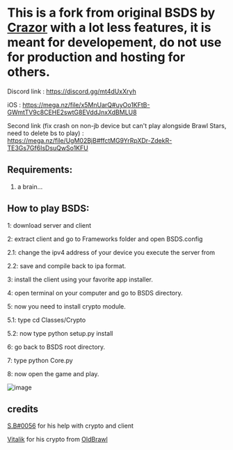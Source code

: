 # This is a fork from original BSDS by [Crazor](https://github.com/CrazorTheCat)  with a lot less features, it is meant for developement, do not use for production and hosting for others.

Discord link : https://discord.gg/mt4dUxXryh

iOS : https://mega.nz/file/x5MnUarQ#uyOo1KFtB-GWmtTV9c8CEHE2swtG8EVddJnxXdBMLU8

Second link (fix crash on non-jb device but can't play alongside Brawl Stars, need to delete bs to play) : https://mega.nz/file/UgM02BjB#ffctMG9YrRpXDr-ZdekR-TE3Gs7Gf6IsDsuQwSo1KFU 

## Requirements: ##
1. a brain...

## How to play BSDS: ##
1: download server and client

2: extract client and go to Frameworks folder and open BSDS.config

2.1: change the ipv4 address of your device you execute the server from

2.2: save and compile back to ipa format.

3: install the client using your favorite app installer.

4: open terminal on your computer and go to BSDS directory.

5: now you need to install crypto module.

5.1: type cd Classes/Crypto

5.2: now type python setup.py install

6: go back to BSDS root directory.

7: type python Core.py

8: now open the game and play.

![image](https://user-images.githubusercontent.com/72312877/213475759-20669970-c333-4b10-b7e9-073995d38472.png)

## credits ##
[S.B#0056](https://github.com/HaccerCat) for his help with crypto and client

[Vitalik](https://github.com/VitalikObject) for his crypto from [OldBrawl](https://github.com/VitalikObject/OldBrawl)
